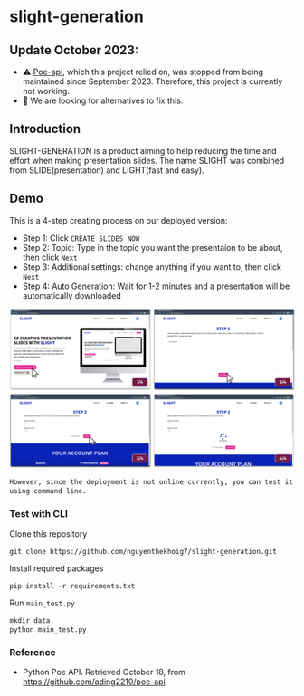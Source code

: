 # slight-generation

## Update October 2023: 
- ⚠️ [Poe-api](https://github.com/ading2210/poe-api), which this project relied on, was stopped from being maintained since September 2023. Therefore, this project is currently not working.
- 🚧 We are looking for alternatives to fix this.

## Introduction
SLIGHT-GENERATION is a product aiming to help reducing the time and effort when making presentation slides. The name SLIGHT was combined from SLIDE(presentation) and LIGHT(fast and easy).

## Demo
This is a 4-step creating process on our deployed version:
- Step 1: Click `CREATE SLIDES NOW`
- Step 2: Topic: Type in the topic you want the presentaion to be about, then click `Next`
- Step 3: Additional settings: change anything if you want to, then click `Next`
- Step 4: Auto Generation: Wait for 1-2 minutes and a presentation will be automatically downloaded
<img src="assets/create-flow.png" alt="Create Presentation" />


```
However, since the deployment is not online currently, you can test it using command line.
```

### Test with CLI
Clone this repository
```
git clone https://github.com/nguyenthekhoig7/slight-generation.git
```
Install required packages
```
pip install -r requirements.txt
```
Run `main_test.py`
```
mkdir data
python main_test.py
```

### Reference 
- Python Poe API. Retrieved October 18, from https://github.com/ading2210/poe-api